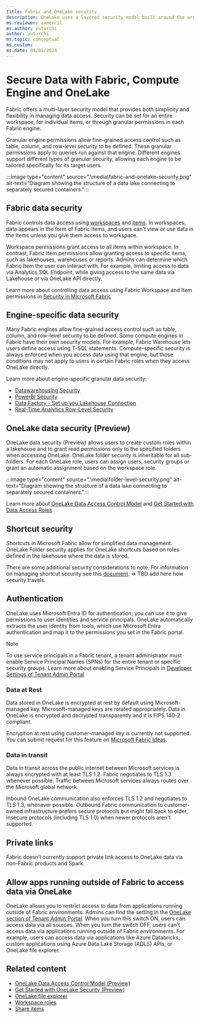```yaml
---
title: Fabric and OneLake security
description: OneLake uses a layered security model built around the organizational structure of experiences within Microsoft Fabric. Learn more about OneLake security.
ms.reviewer: aamerril
ms.author: yuturchi
author: yuturchi
ms.topic: conceptual
ms.custom:
ms.date: 04/01/2024
---
```


# Secure Data with Fabric, Compute Engine and OneLake

Fabric offers a multi-layer security model that provides both simplicity and flexibility in managing data access. Security can be set for an entire workspace, for individual items, or through granular permissions in each Fabric engine.

Granular engine permissions allow fine-grained access control such as table, column, and row-level security to be defined. These granular permissions apply to queries run against that engine. Different engines support different types of granular security, allowing each engine to be tailored specifically for its target users.

:::image type="content" source=".\media\fabric-and-onelake-security.png" alt-text="Diagram showing the structure of a data lake connecting to separately secured containers.":::

## Fabric data security

Fabric controls data access using [workspaces](../../get-started/workspaces.md) and [items](../../get-started/fabric-terminology.md#general-terms). In workspaces, data appears in the form of Fabric Items, and users can't view or use data in the Items unless you give them access to workspace.

Workspace permissions grant access to all items within workspace. In contrast,
Fabric Item permissions allow granting access to specific items, such as lakehouses, warehouses or reports. Admins can determine which Fabric Item the user can interact with. For example, limiting access to data via Analytics SQL Endpoint, while giving access to the same data via Lakehouse or via OneLake API directly.

Learn more about controlling data access using Fabric Workspace and Item permissions in [Security in Microsoft Fabric](../../security/security-overview.md)

## Engine-specific data security

Many Fabric engines allow fine-grained access control such as table, column, and row-level security to be defined. Some compute engines in Fabric have their own security models. For example, Fabric Warehouse lets users define access using T-SQL statements. Compute-specific security is always enforced when you access data using that engine, but those conditions may not apply to users in certain Fabric roles when they access OneLake directly.

Learn more about engine-specific granular data security:

- [Datawarehousing Security](../../data-warehouse/security.md)
- [PowerBI Security](/power-bi/enterprise/service-admin-power-bi-security)
- [Data Factory - Set up you Lakehouse Connection](../../data-factory/connector-lakehouse-overview.md)
- [Real-Time Analytics Row-Level Security](/azure/data-explorer/kusto/management/row-level-security-policy)

## OneLake data security (Preview)

OneLake data security (Preview) allows users to create custom roles within a lakehouse and to grant read permissions only to the specified folders when accessing OneLake. OneLake folder security is inheritable for all sub-folders. For each OneLake role, users can assign users, security groups or grant an automatic assignment based on the workspace role.

:::image type="content" source=".\media\folder-level-security.png" alt-text="Diagram showing the structure of a data lake connecting to separately secured containers.":::

Learn more about [OneLake Data Access Control Model](./data-access-control-model.md) and [Get Started with Data Access Roles](./get-started-data-access-roles.md)

## Shortcut security

Shortcuts in Microsoft Fabric allow for simplified data management.
OneLake Folder security applies for OneLake shortcuts based on roles defined in the lakehouse where the data is stored.

There are some additional security considerations to note. For information on managing shortcut security see this [document](onelake-shortcuts.md#types-of-shortcuts). => TBD add here how security travels.

## Authentication

OneLake uses Microsoft Entra ID for authentication; you can use it to give permissions to user identities and service principals. OneLake automatically extracts the user identity from tools, which use Microsoft Entra authentication and map it to the permissions you set in the Fabric portal.

> [!NOTE]
> To use service principals in a Fabric tenant, a tenant administrator must enable Service Principal Names (SPNs) for the entire tenant or specific security groups. Learn more about enabling Service Principals in [Developer Settings of Tenant Admin Portal](../../admin/tenant-settings-index.md#developer-settings)

### Data at Rest

Data stored in OneLake is encrypted at rest by default using Microsoft-managed key. Microsoft-managed keys are rotated appropriately. Data in OneLake is encrypted and decrypted transparently and it is FIPS 140-2 compliant.

Encryption at rest using customer-managed key is currently not supported. You can submit request for this feature on [Microsoft Fabric Ideas](https://ideas.fabric.microsoft.com/).

### Data in transit

Data in transit across the public internet between Microsoft services is always encrypted with at least TLS 1.2. Fabric negotiates to TLS 1.3 whenever possible. Traffic between Microsoft services always routes over the Microsoft global network.

Inbound OneLake communication also enforces TLS 1.2 and negotiates to TLS 1.3, whenever possible. Outbound Fabric communication to customer-owned infrastructure prefers secure protocols but might fall back to older, insecure protocols (including TLS 1.0) when newer protocols aren't supported.

## Private links

Fabric doesn’t currently support private link access to OneLake data via non-Fabric products and Spark.

## Allow apps running outside of Fabric to access data via OneLake

OneLake allows you to restrict access to data from applications running outside of Fabric environments. Admins can find the setting in the [OneLake section of Tenant Admin Portal](../../admin/tenant-settings-index.md#onelake-settings).
When you turn this switch ON, users can access data via all sources. When you turn the switch OFF, users can't access data via applications running outside of Fabric environments. For example, users can access data via applications like Azure Databricks, custom applications using Azure Data Lake Storage (ADLS) APIs, or OneLake file explorer.

## Related content

- [OneLake Data Access Control Model (Preview)](./data-access-control-model.md)
- [Get Started with OneLake Security (Preview)](./get-started-security.md)
- [OneLake file explorer](onelake-file-explorer.md)
- [Workspace roles](../get-started/roles-workspaces.md)
- [Share items](../get-started/share-items.md)
